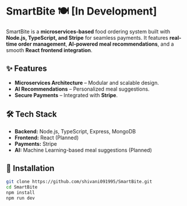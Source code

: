 # SmartBite 🍽️ [In Development]

SmartBite is a **microservices-based** food ordering system built with **Node.js, TypeScript, and Stripe** for seamless payments. It features **real-time order management**, **AI-powered meal recommendations**, and a smooth **React frontend integration**.

## ✨ Features
- **Microservices Architecture** – Modular and scalable design.
- **AI Recommendations** – Personalized meal suggestions.
- **Secure Payments** – Integrated with **Stripe**.


## 🛠 Tech Stack
- **Backend:** Node.js, TypeScript, Express, MongoDB
- **Frontend:** React (Planned)
- **Payments:** Stripe
- **AI:** Machine Learning-based meal suggestions (Planned)

## 🔧 Installation
```bash
git clone https://github.com/shivani091995/SmartBite.git
cd SmartBite
npm install
npm run dev
```


